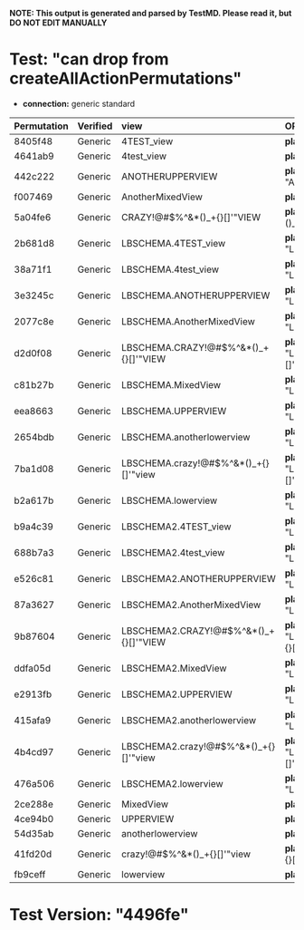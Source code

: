 **NOTE: This output is generated and parsed by TestMD. Please read it, but DO NOT EDIT MANUALLY**

# Test: "can drop from createAllActionPermutations" #

- **connection:** generic standard

| Permutation | Verified | view                                   | OPERATIONS
| :---------- | :------- | :------------------------------------- | :------
| 8405f48     | Generic  | 4TEST_view                             | **plan**: DROP VIEW "4TEST_view"
| 4641ab9     | Generic  | 4test_view                             | **plan**: DROP VIEW "4test_view"
| 442c222     | Generic  | ANOTHERUPPERVIEW                       | **plan**: DROP VIEW "ANOTHERUPPERVIEW"
| f007469     | Generic  | AnotherMixedView                       | **plan**: DROP VIEW "AnotherMixedView"
| 5a04fe6     | Generic  | CRAZY!@#\$%^&*()_+{}[]'"VIEW           | **plan**: DROP VIEW "CRAZY!@#\$%^&*()_+{}[]'""VIEW"
| 2b681d8     | Generic  | LBSCHEMA.4TEST_view                    | **plan**: DROP VIEW "LBSCHEMA"."4TEST_view"
| 38a71f1     | Generic  | LBSCHEMA.4test_view                    | **plan**: DROP VIEW "LBSCHEMA"."4test_view"
| 3e3245c     | Generic  | LBSCHEMA.ANOTHERUPPERVIEW              | **plan**: DROP VIEW "LBSCHEMA"."ANOTHERUPPERVIEW"
| 2077c8e     | Generic  | LBSCHEMA.AnotherMixedView              | **plan**: DROP VIEW "LBSCHEMA"."AnotherMixedView"
| d2d0f08     | Generic  | LBSCHEMA.CRAZY!@#\$%^&*()_+{}[]'"VIEW  | **plan**: DROP VIEW "LBSCHEMA"."CRAZY!@#\$%^&*()_+{}[]'""VIEW"
| c81b27b     | Generic  | LBSCHEMA.MixedView                     | **plan**: DROP VIEW "LBSCHEMA"."MixedView"
| eea8663     | Generic  | LBSCHEMA.UPPERVIEW                     | **plan**: DROP VIEW "LBSCHEMA"."UPPERVIEW"
| 2654bdb     | Generic  | LBSCHEMA.anotherlowerview              | **plan**: DROP VIEW "LBSCHEMA"."anotherlowerview"
| 7ba1d08     | Generic  | LBSCHEMA.crazy!@#\$%^&*()_+{}[]'"view  | **plan**: DROP VIEW "LBSCHEMA"."crazy!@#\$%^&*()_+{}[]'""view"
| b2a617b     | Generic  | LBSCHEMA.lowerview                     | **plan**: DROP VIEW "LBSCHEMA"."lowerview"
| b9a4c39     | Generic  | LBSCHEMA2.4TEST_view                   | **plan**: DROP VIEW "LBSCHEMA2"."4TEST_view"
| 688b7a3     | Generic  | LBSCHEMA2.4test_view                   | **plan**: DROP VIEW "LBSCHEMA2"."4test_view"
| e526c81     | Generic  | LBSCHEMA2.ANOTHERUPPERVIEW             | **plan**: DROP VIEW "LBSCHEMA2"."ANOTHERUPPERVIEW"
| 87a3627     | Generic  | LBSCHEMA2.AnotherMixedView             | **plan**: DROP VIEW "LBSCHEMA2"."AnotherMixedView"
| 9b87604     | Generic  | LBSCHEMA2.CRAZY!@#\$%^&*()_+{}[]'"VIEW | **plan**: DROP VIEW "LBSCHEMA2"."CRAZY!@#\$%^&*()_+{}[]'""VIEW"
| ddfa05d     | Generic  | LBSCHEMA2.MixedView                    | **plan**: DROP VIEW "LBSCHEMA2"."MixedView"
| e2913fb     | Generic  | LBSCHEMA2.UPPERVIEW                    | **plan**: DROP VIEW "LBSCHEMA2"."UPPERVIEW"
| 415afa9     | Generic  | LBSCHEMA2.anotherlowerview             | **plan**: DROP VIEW "LBSCHEMA2"."anotherlowerview"
| 4b4cd97     | Generic  | LBSCHEMA2.crazy!@#\$%^&*()_+{}[]'"view | **plan**: DROP VIEW "LBSCHEMA2"."crazy!@#\$%^&*()_+{}[]'""view"
| 476a506     | Generic  | LBSCHEMA2.lowerview                    | **plan**: DROP VIEW "LBSCHEMA2"."lowerview"
| 2ce288e     | Generic  | MixedView                              | **plan**: DROP VIEW "MixedView"
| 4ce94b0     | Generic  | UPPERVIEW                              | **plan**: DROP VIEW "UPPERVIEW"
| 54d35ab     | Generic  | anotherlowerview                       | **plan**: DROP VIEW "anotherlowerview"
| 41fd20d     | Generic  | crazy!@#\$%^&*()_+{}[]'"view           | **plan**: DROP VIEW "crazy!@#\$%^&*()_+{}[]'""view"
| fb9ceff     | Generic  | lowerview                              | **plan**: DROP VIEW "lowerview"

# Test Version: "4496fe" #